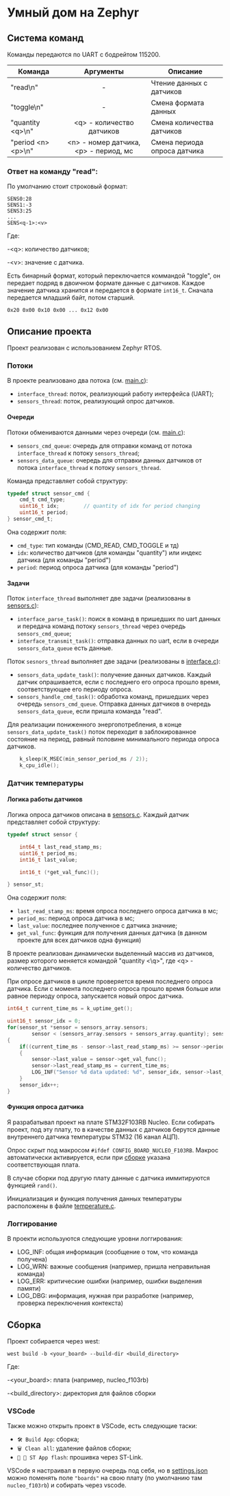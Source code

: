 # Умный дом на Zephyr

## Система команд

Команды передаются по UART с бодрейтом 115200.

| Команда           | Аргументы                         | Описание                        |
|-------------------|:---------------------------------:|---------------------------------|
| "read\n"          | -                                 | Чтение данных с датчиков        |
| "toggle\n"        | -                                 | Смена формата данных            |
| "quantity \<q>\n" | \<q> - количество датчиков        | Смена количества датчиков       |
| "period \<n> \<p>\n" | \<n> - номер датчика, \<p> - период, мс | Смена периода опроса датчика |

### Ответ на команду "read":

По умолчанию стоит строковый формат:
```console
SENS0:28
SENS1:-3
SENS3:25
...
SENS<q-1>:<v>
```

Где:

-\<q>: количество датчиков;

-\<v>: значение с датчика.

Есть бинарный формат, который переключается коммандой "toggle", он передает
подряд в двоичном формате данные с датчиков. Каждое значение датчика хранится
и передается в формате `int16_t`. Сначала передается младший байт, потом старший.

```console
0x20 0x00 0x10 0x00 ... 0x12 0x00
```

## Описание проекта

Проект реализован с использованием Zephyr RTOS.

### Потоки

В проекте реализовано два потока (см. [main.c](src/main.c)):

- `interface_thread`: поток, реализующий работу интерфейса (UART);
- `sensors_thread`: поток, реализующий опрос датчиков.

#### Очереди

Потоки обмениваются данными через очереди (см. [main.c](src/main.c)):
- `sensors_cmd_queue`: очередь для отправки команд от потока `interface_thread` 
к потоку `sensors_thread`;
- `sensors_data_queue`: очередь для отправки данных датчиков от потока `interface_thread`
к потоку `sensors_thread`.

Команда представляет собой структуру:
```c
typedef struct sensor_cmd {
    cmd_t cmd_type;
    uint16_t idx;        // quantity of idx for period changing
    uint16_t period;
} sensor_cmd_t;
```
Она содержит поля:
- `cmd_type`: тип команды (CMD_READ, CMD_TOGGLE и тд)
- `idx`: количество датчиков (для команды "quantity") или индекс датчика (для команды "period")
- `period`: период опроса датчика (для команды "period")

#### Задачи

Поток `interface_thread` выполняет две задачи (реализованы в [sensors.c](src/sensors.c)):

- `interface_parse_task()`: поиск в команд в пришедших по uart данных и передача 
команд потоку `sensors_thread` через очередь `sensors_cmd_queue`;
- `interface_transmit_task()`: отправка данных по uart, если в очереди `sensors_data_queue`
есть данные.

Поток `sesnors_thread` выполняет две задачи (реализованы в [interface.c](src/interface.c)):

- `sensors_data_update_task()`: получение данных датчиков. Каждый датчик опрашивается,
если с последнего его опроса прошло время, соответствующее его периоду опроса.
- `sensors_handle_cmd_task()`: обработка команд, пришедших через очередь
`sensors_cmd_queue`. Отправка данных датчиков в очередь `sensors_data_queue`,
если пришла команда "read".

Для реализации пониженного энергопотребления, в конце `sensors_data_update_task()`
поток переходит в заблокированное состояние на период, равный половине
минимального периода опроса датчиков.

```c
    k_sleep(K_MSEC(min_sensor_period_ms / 2));
    k_cpu_idle();
```

### Датчик температуры

#### Логика работы датчиков

Логика опроса датчиков описана в [sensors.c](src/sensors.c). Каждый датчик представляет
собой структуру:

```c
typedef struct sensor {

    int64_t last_read_stamp_ms;
    uint16_t period_ms;
    int16_t last_value;

    int16_t (*get_val_func)();

} sensor_st;
```

Она содержит поля:
- `last_read_stamp_ms`: время опроса последнего опроса датчика в мс;
- `period_ms`: период опроса датчика в мс;
- `last_value`: последнее полученное с датчика значние;
- `get_val_func`: функция для получения данных датчика (в данном проекте
для всех датчиков одна функция)

В проекте реализован динамически выделенный массив из датчиков, размер которого
меняется командой "quantity <\q>", где \<q> - количество датчиков.

При опросе датчиков в цикле проверяется время последнего опроса датчика. Если 
с момента последнего опроса прошло время больше или равное периоду опроса, 
запускается новый опрос датчика.

```c
int64_t current_time_ms = k_uptime_get();

uint16_t sensor_idx = 0;
for(sensor_st *sensor = sensors_array.sensors; 
        sensor < (sensors_array.sensors + sensors_array.quantity); sensor++)
{
    if((current_time_ms - sensor->last_read_stamp_ms) >= sensor->period_ms)
    {
        sensor->last_value = sensor->get_val_func();
        sensor->last_read_stamp_ms = current_time_ms;
        LOG_INF("Sensor %d data updated: %d", sensor_idx, sensor->last_value);
    }
    sensor_idx++;
}
```

#### Функция опроса датчика
Я разрабатывал проект на плате STM32F103RB Nucleo. Если собирать проект, под эту
плату, то в качестве данных с датчиков берутся данные внутреннего датчика температуры
STM32 (16 канал АЦП).

Опрос скрыт под макросом `#ifdef CONFIG_BOARD_NUCLEO_F103RB`. Макрос автоматически
активируется, если при [сборке](##Cборка) указана соответствующая плата.

В случае сборки под другую плату данные с датчика иммитируются функцией `rand()`.

Инициализация и функция получения данных температуры расположены в файле 
[temperature.c](src/temperature.c).

### Логгирование

В проекти используются следующие уровни логгирования:
- LOG_INF: общая информация (сообщение о том, что команда получена)
- LOG_WRN: важные сообщения (например, пришла неправильная команда)
- LOG_ERR: критические ошибки (например, ошибки выделения памяти)
- LOG_DBG: информация, нужная при разработке (например, проверка переключения контекста)

## Сборка

Проект собирается через west:

```console
west build -b <your_board> --build-dir <build_directory>
```
Где:

-\<your_board>: плата (например, nucleo_f103rb)

-\<build_directory>: директория для файлов сборки

### VSCode

Также можно открыть проект в VSCode, есть следующие таски:
- `🛠 Build App`: сборка;
- `🗑 Clean all`: удаление файлов сборки;
- `📘 🔵 ST App flash`: прошивка через ST-Link.

VSCode я настраивал в первую очередь под себя, но в [settings.json](.vscode/settings.json)
можно поменять поле `"boards"` на свою плату (по умолчанию там `nucleo_f103rb`)
и собирать через vscode.
